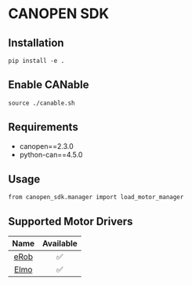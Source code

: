 # CANOPEN SDK

## Installation
```
pip install -e .
```

## Enable CANable
```
source ./canable.sh
```

## Requirements
- canopen==2.3.0
- python-can==4.5.0

## Usage
```
from canopen_sdk.manager import load_motor_manager
```

## Supported Motor Drivers
| Name | Available |
|:----:|:---------:|
| [eRob](https://en.zeroerr.cn/rotary_actuators) | ✅ |
| [Elmo](https://www.elmomc.com) | ✅ |
